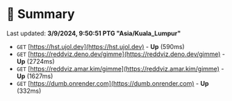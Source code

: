 # 📖 Summary
Last updated: **3/9/2024, 9:50:51 PTG "Asia/Kuala_Lumpur"**

- `GET` [https://hst.ujol.dev](https://hst.ujol.dev) - **Up** (590ms)
- `GET` [https://reddviz.deno.dev/gimme](https://reddviz.deno.dev/gimme) - **Up** (2724ms)
- `GET` [https://reddviz.amar.kim/gimme](https://reddviz.amar.kim/gimme) - **Up** (1627ms)
- `GET` [https://dumb.onrender.com](https://dumb.onrender.com) - **Up** (332ms)
